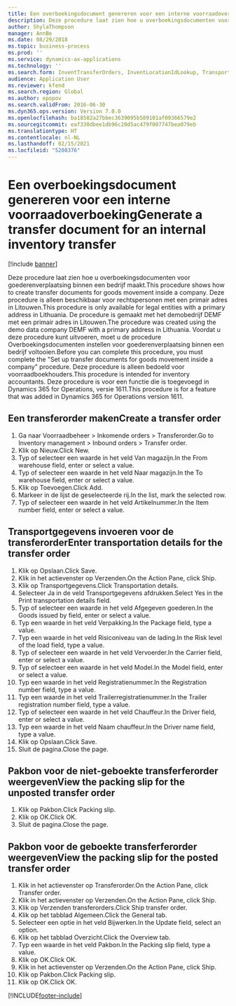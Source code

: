 ```yaml
---
title: Een overboekingsdocument genereren voor een interne voorraadoverboeking
description: Deze procedure laat zien hoe u overboekingsdocumenten voor goederenverplaatsing binnen een bedrijf maakt.
author: ShylaThompson
manager: AnnBe
ms.date: 08/29/2018
ms.topic: business-process
ms.prod: ''
ms.service: dynamics-ax-applications
ms.technology: ''
ms.search.form: InventTransferOrders, InventLocationIdLookup, TransportationDocument, HcmWorkerLookUp, SrsReportViewerForm, InventTransferParmShip
audience: Application User
ms.reviewer: kfend
ms.search.region: Global
ms.author: epopov
ms.search.validFrom: 2016-06-30
ms.dyn365.ops.version: Version 7.0.0
ms.openlocfilehash: ba18582a27bbec3639095b589101af09366579e2
ms.sourcegitcommit: eaf330dbee1db96c20d5ac479f007747bea079eb
ms.translationtype: HT
ms.contentlocale: nl-NL
ms.lasthandoff: 02/15/2021
ms.locfileid: "5208376"
---
```

# <a name="generate-a-transfer-document-for-an-internal-inventory-transfer"></a><span data-ttu-id="673ee-103">Een overboekingsdocument genereren voor een interne voorraadoverboeking</span><span class="sxs-lookup"><span data-stu-id="673ee-103">Generate a transfer document for an internal inventory transfer</span></span>

[!include [banner](../../includes/banner.md)]

<span data-ttu-id="673ee-104">Deze procedure laat zien hoe u overboekingsdocumenten voor goederenverplaatsing binnen een bedrijf maakt.</span><span class="sxs-lookup"><span data-stu-id="673ee-104">This procedure shows how to create transfer documents for goods movement inside a company.</span></span> <span data-ttu-id="673ee-105">Deze procedure is alleen beschikbaar voor rechtspersonen met een primair adres in Litouwen.</span><span class="sxs-lookup"><span data-stu-id="673ee-105">This procedure is only available for legal entities with a primary address in Lithuania.</span></span> <span data-ttu-id="673ee-106">De procedure is gemaakt met het demobedrijf DEMF met een primair adres in Litouwen.</span><span class="sxs-lookup"><span data-stu-id="673ee-106">The procedure was created using the demo data company DEMF with a primary address in Lithuania.</span></span> <span data-ttu-id="673ee-107">Voordat u deze procedure kunt uitvoeren, moet u de procedure Overboekingsdocumenten instellen voor goederenverplaatsing binnen een bedrijf voltooien.</span><span class="sxs-lookup"><span data-stu-id="673ee-107">Before you can complete this procedure, you must complete the "Set up transfer documents for goods movement inside a company" procedure.</span></span> <span data-ttu-id="673ee-108">Deze procedure is alleen bedoeld voor voorraadboekhouders.</span><span class="sxs-lookup"><span data-stu-id="673ee-108">This procedure is intended for inventory accountants.</span></span> <span data-ttu-id="673ee-109">Deze procedure is voor een functie die is toegevoegd in Dynamics 365 for Operations, versie 1611.</span><span class="sxs-lookup"><span data-stu-id="673ee-109">This procedure is for a feature that was added in Dynamics 365 for Operations version 1611.</span></span>


## <a name="create-a-transfer-order"></a><span data-ttu-id="673ee-110">Een transferorder maken</span><span class="sxs-lookup"><span data-stu-id="673ee-110">Create a transfer order</span></span>
1. <span data-ttu-id="673ee-111">Ga naar Voorraadbeheer > Inkomende orders > Transferorder.</span><span class="sxs-lookup"><span data-stu-id="673ee-111">Go to Inventory management > Inbound orders > Transfer order.</span></span>
2. <span data-ttu-id="673ee-112">Klik op Nieuw.</span><span class="sxs-lookup"><span data-stu-id="673ee-112">Click New.</span></span>
3. <span data-ttu-id="673ee-113">Typ of selecteer een waarde in het veld Van magazijn.</span><span class="sxs-lookup"><span data-stu-id="673ee-113">In the From warehouse field, enter or select a value.</span></span>
4. <span data-ttu-id="673ee-114">Typ of selecteer een waarde in het veld Naar magazijn.</span><span class="sxs-lookup"><span data-stu-id="673ee-114">In the To warehouse field, enter or select a value.</span></span>
5. <span data-ttu-id="673ee-115">Klik op Toevoegen.</span><span class="sxs-lookup"><span data-stu-id="673ee-115">Click Add.</span></span>
6. <span data-ttu-id="673ee-116">Markeer in de lijst de geselecteerde rij.</span><span class="sxs-lookup"><span data-stu-id="673ee-116">In the list, mark the selected row.</span></span>
7. <span data-ttu-id="673ee-117">Typ of selecteer een waarde in het veld Artikelnummer.</span><span class="sxs-lookup"><span data-stu-id="673ee-117">In the Item number field, enter or select a value.</span></span>

## <a name="enter-transportation-details-for-the-transfer-order"></a><span data-ttu-id="673ee-118">Transportgegevens invoeren voor de transferorder</span><span class="sxs-lookup"><span data-stu-id="673ee-118">Enter transportation details for the transfer order</span></span>
1. <span data-ttu-id="673ee-119">Klik op Opslaan.</span><span class="sxs-lookup"><span data-stu-id="673ee-119">Click Save.</span></span>
2. <span data-ttu-id="673ee-120">Klik in het actievenster op Verzenden.</span><span class="sxs-lookup"><span data-stu-id="673ee-120">On the Action Pane, click Ship.</span></span>
3. <span data-ttu-id="673ee-121">Klik op Transportgegevens.</span><span class="sxs-lookup"><span data-stu-id="673ee-121">Click Transportation details.</span></span>
4. <span data-ttu-id="673ee-122">Selecteer Ja in de veld Transportgegevens afdrukken.</span><span class="sxs-lookup"><span data-stu-id="673ee-122">Select Yes in the Print transportation details field.</span></span>
5. <span data-ttu-id="673ee-123">Typ of selecteer een waarde in het veld Afgegeven goederen.</span><span class="sxs-lookup"><span data-stu-id="673ee-123">In the Goods issued by field, enter or select a value.</span></span>
6. <span data-ttu-id="673ee-124">Typ een waarde in het veld Verpakking.</span><span class="sxs-lookup"><span data-stu-id="673ee-124">In the Package field, type a value.</span></span>
7. <span data-ttu-id="673ee-125">Typ een waarde in het veld Risiconiveau van de lading.</span><span class="sxs-lookup"><span data-stu-id="673ee-125">In the Risk level of the load field, type a value.</span></span>
8. <span data-ttu-id="673ee-126">Typ of selecteer een waarde in het veld Vervoerder.</span><span class="sxs-lookup"><span data-stu-id="673ee-126">In the Carrier field, enter or select a value.</span></span>
9. <span data-ttu-id="673ee-127">Typ of selecteer een waarde in het veld Model.</span><span class="sxs-lookup"><span data-stu-id="673ee-127">In the Model field, enter or select a value.</span></span>
10. <span data-ttu-id="673ee-128">Typ een waarde in het veld Registratienummer.</span><span class="sxs-lookup"><span data-stu-id="673ee-128">In the Registration number field, type a value.</span></span>
11. <span data-ttu-id="673ee-129">Typ een waarde in het veld Trailerregistratienummer.</span><span class="sxs-lookup"><span data-stu-id="673ee-129">In the Trailer registration number field, type a value.</span></span>
12. <span data-ttu-id="673ee-130">Typ of selecteer een waarde in het veld Chauffeur.</span><span class="sxs-lookup"><span data-stu-id="673ee-130">In the Driver field, enter or select a value.</span></span>
13. <span data-ttu-id="673ee-131">Typ een waarde in het veld Naam chauffeur.</span><span class="sxs-lookup"><span data-stu-id="673ee-131">In the Driver name field, type a value.</span></span>
14. <span data-ttu-id="673ee-132">Klik op Opslaan.</span><span class="sxs-lookup"><span data-stu-id="673ee-132">Click Save.</span></span>
15. <span data-ttu-id="673ee-133">Sluit de pagina.</span><span class="sxs-lookup"><span data-stu-id="673ee-133">Close the page.</span></span>

## <a name="view-the-packing-slip-for-the-unposted-transfer-order"></a><span data-ttu-id="673ee-134">Pakbon voor de niet-geboekte transferferorder weergeven</span><span class="sxs-lookup"><span data-stu-id="673ee-134">View the packing slip for the unposted transfer order</span></span>
1. <span data-ttu-id="673ee-135">Klik op Pakbon.</span><span class="sxs-lookup"><span data-stu-id="673ee-135">Click Packing slip.</span></span>
2. <span data-ttu-id="673ee-136">Klik op OK.</span><span class="sxs-lookup"><span data-stu-id="673ee-136">Click OK.</span></span>
3. <span data-ttu-id="673ee-137">Sluit de pagina.</span><span class="sxs-lookup"><span data-stu-id="673ee-137">Close the page.</span></span>

## <a name="view-the-packing-slip-for-the-posted-transfer-order"></a><span data-ttu-id="673ee-138">Pakbon voor de geboekte transferferorder weergeven</span><span class="sxs-lookup"><span data-stu-id="673ee-138">View the packing slip for the posted transfer order</span></span>
1. <span data-ttu-id="673ee-139">Klik in het actievenster op Transferorder.</span><span class="sxs-lookup"><span data-stu-id="673ee-139">On the Action Pane, click Transfer order.</span></span>
2. <span data-ttu-id="673ee-140">Klik in het actievenster op Verzenden.</span><span class="sxs-lookup"><span data-stu-id="673ee-140">On the Action Pane, click Ship.</span></span>
3. <span data-ttu-id="673ee-141">Klik op Verzenden transferorders.</span><span class="sxs-lookup"><span data-stu-id="673ee-141">Click Ship transfer order.</span></span>
4. <span data-ttu-id="673ee-142">Klik op het tabblad Algemeen.</span><span class="sxs-lookup"><span data-stu-id="673ee-142">Click the General tab.</span></span>
5. <span data-ttu-id="673ee-143">Selecteer een optie in het veld Bijwerken.</span><span class="sxs-lookup"><span data-stu-id="673ee-143">In the Update field, select an option.</span></span>
6. <span data-ttu-id="673ee-144">Klik op het tabblad Overzicht.</span><span class="sxs-lookup"><span data-stu-id="673ee-144">Click the Overview tab.</span></span>
7. <span data-ttu-id="673ee-145">Typ een waarde in het veld Pakbon.</span><span class="sxs-lookup"><span data-stu-id="673ee-145">In the Packing slip field, type a value.</span></span>
8. <span data-ttu-id="673ee-146">Klik op OK.</span><span class="sxs-lookup"><span data-stu-id="673ee-146">Click OK.</span></span>
9. <span data-ttu-id="673ee-147">Klik in het actievenster op Verzenden.</span><span class="sxs-lookup"><span data-stu-id="673ee-147">On the Action Pane, click Ship.</span></span>
10. <span data-ttu-id="673ee-148">Klik op Pakbon.</span><span class="sxs-lookup"><span data-stu-id="673ee-148">Click Packing slip.</span></span>
11. <span data-ttu-id="673ee-149">Klik op OK.</span><span class="sxs-lookup"><span data-stu-id="673ee-149">Click OK.</span></span>



[!INCLUDE[footer-include](../../../includes/footer-banner.md)]